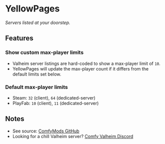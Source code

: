 # YellowPages

*Servers listed at your doorstep.*

## Features

### Show custom max-player limits

  * Valheim server listings are hard-coded to show a max-player limit of `10`.
  * YellowPages will update the max-player count if it differs from the default limits set below.

### Default max-player limits

  * Steam: `32` (client), `64` (dedicated-server)
  * PlayFab: `10` (client), `11` (dedicated-server)

## Notes

  * See source: [ComfyMods GitHub](https://github.com/redseiko/ComfyMods/tree/main/YellowPages)
  * Looking for a chill Valheim server? [Comfy Valheim Discord](https://discord.gg/ameHJz5PFk)
